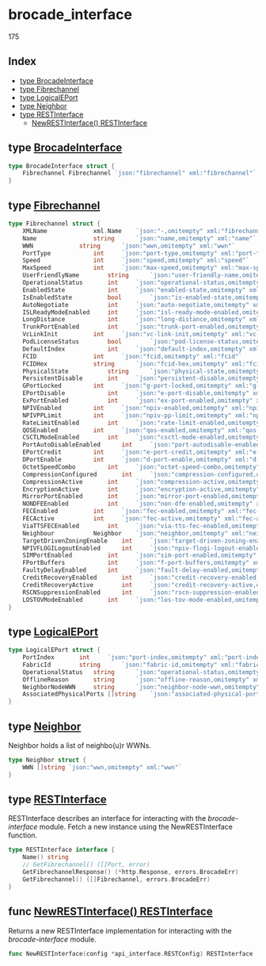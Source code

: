 
# brocade_interface

175

## Index

- [type BrocadeInterface](#type-brocadeinterface)
- [type Fibrechannel](#type-fibrechannel)
- [type LogicalEPort](#type-logicaleport)
- [type Neighbor](#type-neighbor)
- [type RESTInterface](#type-restinterface)
  - [NewRESTInterface() RESTInterface](#func-newrestinterface-restinterface)


## type [BrocadeInterface](<interface.go#L4>)
```go
type BrocadeInterface struct {
	Fibrechannel Fibrechannel `json:"fibrechannel" xml:"fibrechannel"`
}
```

## type [Fibrechannel](<fibrechannel.go#L7>)
```go
type Fibrechannel struct {
	XMLName				xml.Name	`json:"-,omitempty" xml:"fibrechannel"`
	Name				string		`json:"name,omitempty" xml:"name"`
	WWN				string		`json:"wwn,omitempty" xml:"wwn"`
	PortType			int		`json:"port-type,omitempty" xml:"port-type"`
	Speed				int		`json:"speed,omitempty" xml:"speed"`
	MaxSpeed			int		`json:"max-speed,omitempty" xml:"max-speed"`
	UserFriendlyName		string		`json:"user-friendly-name,omitempty" xml:"user-friendly-name"`
	OperationalStatus		int		`json:"operational-status,omitempty" xml:"operational-status"`
	EnabledState			int		`json:"enabled-state,omitempty" xml:"enabled-state"`
	IsEnabledState			bool		`json:"is-enabled-state,omitempty" xml:"is-enabled-state"`
	AutoNegotiate			int		`json:"auto-negotiate,omitempty" xml:"auto-negotiate"`
	ISLReadyModeEnabled		int		`json:"isl-ready-mode-enabled,omitempty" xml:"isl-ready-mode-enabled"`
	LongDistance			int		`json:"long-distance,omitempty" xml:"long-distance"`
	TrunkPortEnabled		int		`json:"trunk-port-enabled,omitempty" xml:"trunk-port-enabled"`
	VcLinkInit			int		`json:"vc-link-init,omitempty" xml:"vc-link-init"`
	PodLicenseStatus		bool		`json:"pod-license-status,omitempty" xml:"pod-license-status"`
	DefaultIndex			int		`json:"default-index,omitempty" xml:"default-index"`
	FCID				int		`json:"fcid,omitempty" xml:"fcid"`
	FCIDHex				string		`json:"fcid-hex,omitempty" xml:"fcid-hex"`
	PhysicalState			string		`json:"physical-state,omitempty" xml:"physical-state"`
	PersistentDisable		int		`json:"persistent-disable,omitempty" xml:"persistent-disable"`
	GPortLocked			int		`json:"g-port-locked,omitempty" xml:"g-port-locked"`
	EPortDisable			int		`json:"e-port-disable,omitempty" xml:"e-port-disable"`
	ExPortEnabled			int		`json:"ex-port-enabled,omitempty" xml:"ex-port-enabled"`
	NPIVEnabled			int		`json:"npiv-enabled,omitempty" xml:"npiv-enabled"`
	NPIVPPLimit			int		`json:"npiv-pp-limit,omitempty" xml:"npiv-pp-limit"`
	RateLimitEnabled		int		`json:"rate-limit-enabled,omitempty" xml:"rate-limit-enabled"`
	QOSEnabled			int		`json:"qos-enabled,omitempty" xml:"qos-enabled"`
	CSCTLModeEnabled		int		`json:"csctl-mode-enabled,omitempty" xml:"csctl-mode-enabled"`
	PortAutoDisableEnabled		int		`json:"port-autodisable-enabled,omitempty" xml:"port-autodisable-enabled"`
	EPortCredit			int		`json:"e-port-credit,omitempty" xml:"e-port-credit"`
	DPortEnable			int		`json:"d-port-enable,omitempty" xml:"d-port-enable"`
	OctetSpeedCombo			int		`json:"octet-speed-combo,omitempty" xml:"octet-speed-combo"`
	CompressionConfigured		int		`json:"compression-configured,omitempty" xml:"compression-configured"`
	CompressionActive		int		`json:"compression-active,omitempty" xml:"compression-active"`
	EncryptionActive		int		`json:"encryption-active,omitempty" xml:"encryption-active"`
	MirrorPortEnabled		int		`json:"mirror-port-enabled,omitempty" xml:"mirror-port-enabled"`
	NONDFEEnabled			int		`json:"non-dfe-enabled,omitempty" xml:"non-dfe-enabled"`
	FECEnabled			int		`json:"fec-enabled,omitempty" xml:"fec-enabled"`
	FECActive			int		`json:"fec-active,omitempty" xml:"fec-active"`
	ViaTTSFECEnabled		int		`json:"via-tts-fec-enabled,omitempty" xml:"via-tts-fec-enabled"`
	Neighbour			Neighbor	`json:"neighbor,omitempty" xml:"neighbor"`
	TargetDrivenZoningEnable	int		`json:"target-driven-zoning-enable,omitempty" xml:"target-driven-zoning-enable"`
	NPIVFLOGILogoutEnabled		int		`json:"npiv-flogi-logout-enabled,omitempty" xml:"npiv-flogi-logout-enabled"`
	SIMPortEnabled			int		`json:"sim-port-enabled,omitempty" xml:"sim-port-enabled"`
	FPortBuffers			int		`json:"f-port-buffers,omitempty" xml:"f-port-buffers"`
	FaultyDelayEnabled		int		`json:"fault-delay-enabled,omitempty" xml:"fault-delay-enabled"`
	CreditRecoveryEnabled		int		`json:"credit-recovery-enabled,omitempty" xml:"credit-recovery-enabled"`
	CreditRecoveryActive		int		`json:"credit-recovery-active,omitempty" xml:"credit-recovery-active"`
	RSCNSuppressionEnabled		int		`json:"rscn-suppression-enabled,omitempty" xml:"rscn-suppression-enabled"`
	LOSTOVModeEnabled		int		`json:"los-tov-mode-enabled,omitempty" xml:"los-tov-mode-enabled"`
}
```

## type [LogicalEPort](<logicalEPort.go#L3>)
```go
type LogicalEPort struct {
	PortIndex		int		`json:"port-index,omitempty" xml:"port-index"`
	FabricId		string		`json:"fabric-id,omitempty" xml:"fabric-id"`
	OperationalStatus	string		`json:"operational-status,omitempty" xml:"operational-status"`
	OfflineReason		string		`json:"offline-reason,omitempty" xml:"offline-reason"`
	NeighborNodeWWN		string		`json:"neighbor-node-wwn,omitempty" xml:"neighbor-node-wwn"`
	AssociatedPhysicalPorts	[]string	`json:"associated-physical-ports,omitempty" xml:"associated-physical-ports>port"`
}
```

## type [Neighbor](<fibrechannel.go#L67>)

Neighbor holds a list of neighbo(u)r WWNs.
```go
type Neighbor struct {
	WWN []string `json:"wwn,omitempty" xml:"wwn"`
}
```

## type [RESTInterface](<methods.go#L14>)

RESTInterface describes an interface for interacting with
the *brocade-interface* module.
Fetch a new instance using the NewRESTInterface function.
```go
type RESTInterface interface {
	Name() string
	// GetFibrechannel() ([]Port, error)
	GetFibrechannelResponse() (*http.Response, errors.BrocadeErr)
	GetFibrechannel() ([]Fibrechannel, errors.BrocadeErr)
}
```

## func [NewRESTInterface() RESTInterface](<methods.go#L41>)

Returns a new RESTInterface implementation for interacting
with the *brocade-interface* module.


```go
func NewRESTInterface(config *api_interface.RESTConfig) RESTInterface
```

